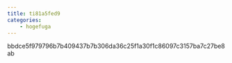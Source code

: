 ```yaml
---
title: ti81a5fed9
categories:
    - hogefuga
---
```

bbdce5f979796b7b409437b7b306da36c25f1a30f1c86097c3157ba7c27be8ab